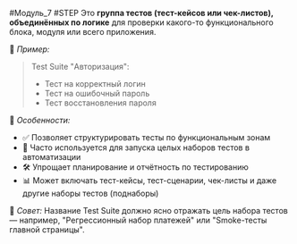 #Модуль_7 #STEP
Это **группа тестов (тест-кейсов или чек-листов), объединённых по логике** для проверки какого-то функционального блока, модуля или всего приложения.

🧩 _Пример:_
> Test Suite "Авторизация":
> - Тест на корректный логин
> - Тест на ошибочный пароль
> - Тест восстановления пароля

📌 _Особенности:_
- ✅ Позволяет структурировать тесты по функциональным зонам
- 🔄 Часто используется для запуска целых наборов тестов в автоматизации
- 🛠 Упрощает планирование и отчётность по тестированию
- 📊 Может включать тест-кейсы, тест-сценарии, чек-листы и даже другие наборы тестов (поднаборы)

🚫 _Совет:_ Название Test Suite должно ясно отражать цель набора тестов — например, "Регрессионный набор платежей" или "Smoke-тесты главной страницы".